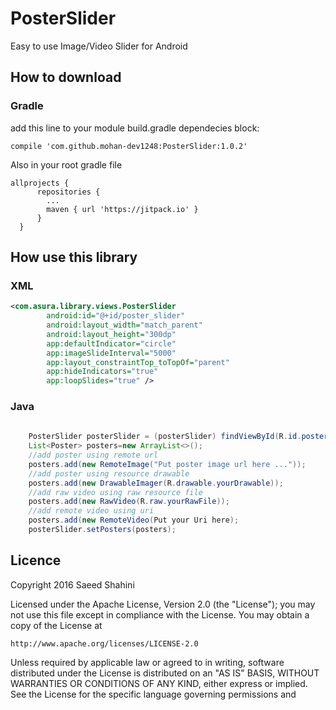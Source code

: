 # PosterSlider
Easy to use Image/Video Slider for Android

## How to download
### Gradle
add this line to your module build.gradle dependecies block:

    compile 'com.github.mohan-dev1248:PosterSlider:1.0.2'
    
Also in your root gradle file
    
    allprojects {
		  repositories {
			...
			maven { url 'https://jitpack.io' }
		  }
	  }

## How use this library
### XML

```xml
<com.asura.library.views.PosterSlider
        android:id="@+id/poster_slider"
        android:layout_width="match_parent"
        android:layout_height="300dp"
        app:defaultIndicator="circle"
        app:imageSlideInterval="5000"
        app:layout_constraintTop_toTopOf="parent"
        app:hideIndicators="true"
        app:loopSlides="true" />
```

### Java
```java
  
    PosterSlider posterSlider = (posterSlider) findViewById(R.id.poster_slider);
    List<Poster> posters=new ArrayList<>();
    //add poster using remote url
    posters.add(new RemoteImage("Put poster image url here ..."));
    //add poster using resource drawable
    posters.add(new DrawableImager(R.drawable.yourDrawable));
    //add raw video using raw resource file
    posters.add(new RawVideo(R.raw.yourRawFile));
    //add remote video using uri
    posters.add(new RemoteVideo(Put your Uri here);
    posterSlider.setPosters(posters);
```
## Licence
Copyright 2016 Saeed Shahini

Licensed under the Apache License, Version 2.0 (the "License");
you may not use this file except in compliance with the License.
You may obtain a copy of the License at

    http://www.apache.org/licenses/LICENSE-2.0

Unless required by applicable law or agreed to in writing, software
distributed under the License is distributed on an "AS IS" BASIS,
WITHOUT WARRANTIES OR CONDITIONS OF ANY KIND, either express or implied.
See the License for the specific language governing permissions and
